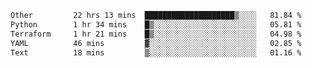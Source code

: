<!--START_SECTION:waka-->

```txt
Other         22 hrs 13 mins  ████████████████████▒░░░░   81.84 %
Python        1 hr 34 mins    █▒░░░░░░░░░░░░░░░░░░░░░░░   05.81 %
Terraform     1 hr 21 mins    █▒░░░░░░░░░░░░░░░░░░░░░░░   04.98 %
YAML          46 mins         ▓░░░░░░░░░░░░░░░░░░░░░░░░   02.85 %
Text          18 mins         ▒░░░░░░░░░░░░░░░░░░░░░░░░   01.16 %
```

<!--END_SECTION:waka--> 
 
